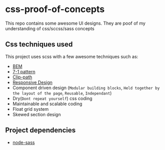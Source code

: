 # css-proof-of-concepts
This repo contains some awesome UI designs. They are poof of my understanding of css/sccss/sass concepts


## Css techniques used

This project uses scss with a few awesome techniques such as:

* [BEM](http://getbem.com/introduction/)
* [7-1 pattern](https://openclassrooms.com/en/courses/5625786-produce-maintainable-css-with-sass/5723581-use-the-7-1-pattern-for-a-manageable-codebase)
* [Clip-path](https://bennettfeely.com/clippy/)
* [Responsive Design](https://www.smashingmagazine.com/2011/01/guidelines-for-responsive-web-design/)
* Component driven design (`Modular building blocks`, `Held together by the layout of the page`, `Reusable`, `Independant`)
* Dry(`Dont repeat yourself`) css coding
* Maintainable and scalable coding
* Float grid system
* Skewed section design



## Project dependencies

* [node-sass](https://www.npmjs.com/package/node-sass)

